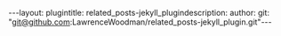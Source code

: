 ---layout: plugintitle: related_posts-jekyll_plugindescription: author: git: "git@github.com:LawrenceWoodman/related_posts-jekyll_plugin.git"---